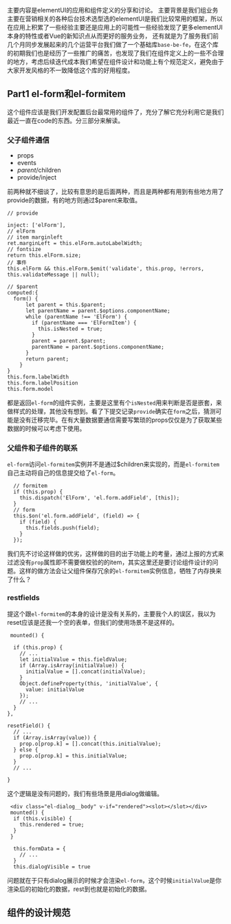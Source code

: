 
主要内容是elementUI的应用和组件定义的分享和讨论。
主要背景是我们组业务主要在营销相关的各种后台技术选型选的elementUI是我们比较常用的框架，所以在应用上积累了一些经验主要还是应用上的可能性一些经验发现了更多elementUI本身的特性或者Vue的新知识点从而更好的服务业务，
还有就是为了服务我们前几个月同步发展起来的几个运营平台我们做了一个基础库`base-be-fe`，在这个库的初期我们也是经历了一些推广的痛苦，也发现了我们在组件定义上的一些不合理的地方，考虑后续迭代成本我们希望在组件设计和功能上有个规范定义，避免由于大家开发风格的不一致降低这个库的好用程度。

## Part1 el-form和el-formitem
这个组件应该是我们开发配置后台最常用的组件了，充分了解它充分利用它是我们最近一直在code的东西。分三部分来解读。
### 父子组件通信
* props
* events
* $parent/$children
* provide/inject

前两种就不细谈了，比较有意思的是后面两种，而且是两种都有用到有些地方用了provide的数据，有的地方则通过$parent来取值。
```
// provide

inject: ['elForm'],
// elForm
// item marginleft
ret.marginLeft = this.elForm.autoLabelWidth;
// fontsize
return this.elForm.size;
// 事件
this.elForm && this.elForm.$emit('validate', this.prop, !errors, this.validateMessage || null);

// $parent
computed:{
  form() {
      let parent = this.$parent;
      let parentName = parent.$options.componentName;
      while (parentName !== 'ElForm') {
        if (parentName === 'ElFormItem') {
          this.isNested = true;
        }
        parent = parent.$parent;
        parentName = parent.$options.componentName;
      }
      return parent;
    }
}
this.form.labelWidth
this.form.labelPosition
this.form.model

```
都是返回`el-form`的组件实例，主要是这里有个`isNested`用来判断是否是嵌套，来做样式的处理，其他没有想到。看了下提交记录`provide`确实在`form`之后，猜测可能是没有迁移完毕。在有大量数据要通信需要写繁琐的props仅仅是为了获取某些数据的时候可以考虑下使用。

### 父组件和子组件的联系

`el-form`访问`el-formitem`实例并不是通过$children来实现的，而是`el-formitem`自己主动将自己的信息提交给了`el-form`。
```
  // formitem
  if (this.prop) {
    this.dispatch('ElForm', 'el.form.addField', [this]);
  }
  // form
  this.$on('el.form.addField', (field) => {
    if (field) {
      this.fields.push(field);
    }
  });

```
我们先不讨论这样做的优劣，这样做的目的出于功能上的考量，通过上报的方式来过滤没有`prop`属性即不需要做校验的的item，其实这里还是要讨论组件设计的问题。这样的做方法会让父组件保存冗余的`el-formitem`实例信息，牺牲了内存换来了什么？


### restfields

提这个跟`el-formitem`的本身的设计是没有关系的，主要我个人的误区，我以为reset应该是还我一个空的表单，但我们的使用场景不是这样的。
```
 mounted() {

  if (this.prop) {
    // ...
    let initialValue = this.fieldValue;
    if (Array.isArray(initialValue)) {
      initialValue = [].concat(initialValue);
    }
    Object.defineProperty(this, 'initialValue', {
      value: initialValue
    });
    // ...
  }
},

resetField() {
  // ... 
  if (Array.isArray(value)) {
    prop.o[prop.k] = [].concat(this.initialValue);
  } else {
    prop.o[prop.k] = this.initialValue;
  }
  // ...

}

```
这个逻辑是没有问题的，我们有些场景是用dialog做编辑。
```
 <div class="el-dialog__body" v-if="rendered"><slot></slot></div>
 mounted() {
  if (this.visible) {
    this.rendered = true;
  }
 }
```
```
  this.formData = {
    // ...
  }
  this.dialogVisible = true
```

问题就在于只有dialog展示的时候才会渲染`el-form`，这个时候`initialValue`是你渲染后的初始化的数据，rest到也就是初始化的数据。

## 组件的设计规范
